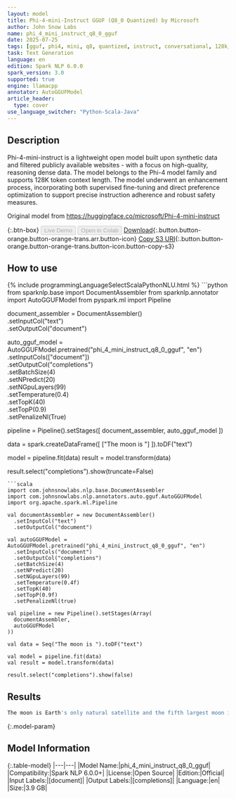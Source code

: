 ```yaml
---
layout: model
title: Phi-4-mini-Instruct GGUF (Q8_0 Quantized) by Microsoft
author: John Snow Labs
name: phi_4_mini_instruct_q8_0_gguf
date: 2025-07-25
tags: [gguf, phi4, mini, q8, quantized, instruct, conversational, 128k, en, open_source, llamacpp]
task: Text Generation
language: en
edition: Spark NLP 6.0.0
spark_version: 3.0
supported: true
engine: llamacpp
annotator: AutoGGUFModel
article_header:
  type: cover
use_language_switcher: "Python-Scala-Java"
---
```


## Description

Phi-4-mini-instruct is a lightweight open model built upon synthetic data and filtered publicly available websites - with a focus on high-quality, reasoning dense data. The model belongs to the Phi-4 model family and supports 128K token context length. The model underwent an enhancement process, incorporating both supervised fine-tuning and direct preference optimization to support precise instruction adherence and robust safety measures.

Original model from https://huggingface.co/microsoft/Phi-4-mini-instruct

{:.btn-box}
<button class="button button-orange" disabled>Live Demo</button>
<button class="button button-orange" disabled>Open in Colab</button>
[Download](https://s3.amazonaws.com/auxdata.johnsnowlabs.com/public/models/phi_4_mini_instruct_q8_0_gguf_en_6.0.0_3.0_1753405032900.zip){:.button.button-orange.button-orange-trans.arr.button-icon}
[Copy S3 URI](s3://auxdata.johnsnowlabs.com/public/models/phi_4_mini_instruct_q8_0_gguf_en_6.0.0_3.0_1753405032900.zip){:.button.button-orange.button-orange-trans.button-icon.button-copy-s3}

## How to use



<div class="tabs-box" markdown="1">
{% include programmingLanguageSelectScalaPythonNLU.html %}
```python
from sparknlp.base import DocumentAssembler
from sparknlp.annotator import AutoGGUFModel
from pyspark.ml import Pipeline

document_assembler = DocumentAssembler()\
    .setInputCol("text")\
    .setOutputCol("document")

auto_gguf_model = AutoGGUFModel.pretrained("phi_4_mini_instruct_q8_0_gguf", "en") \
    .setInputCols(["document"]) \
    .setOutputCol("completions") \
    .setBatchSize(4) \
    .setNPredict(20) \
    .setNGpuLayers(99) \
    .setTemperature(0.4) \
    .setTopK(40) \
    .setTopP(0.9) \
    .setPenalizeNl(True)

pipeline = Pipeline().setStages([
    document_assembler,
    auto_gguf_model
])

data = spark.createDataFrame([
    ["The moon is "]
]).toDF("text")

model = pipeline.fit(data)
result = model.transform(data)

result.select("completions").show(truncate=False)

```
```scala
import com.johnsnowlabs.nlp.base.DocumentAssembler
import com.johnsnowlabs.nlp.annotators.auto.gguf.AutoGGUFModel
import org.apache.spark.ml.Pipeline

val documentAssembler = new DocumentAssembler()
  .setInputCol("text")
  .setOutputCol("document")

val autoGGUFModel = AutoGGUFModel.pretrained("phi_4_mini_instruct_q8_0_gguf", "en")
  .setInputCols("document")
  .setOutputCol("completions")
  .setBatchSize(4)
  .setNPredict(20)
  .setNGpuLayers(99)
  .setTemperature(0.4f)
  .setTopK(40)
  .setTopP(0.9f)
  .setPenalizeNl(true)

val pipeline = new Pipeline().setStages(Array(
  documentAssembler,
  autoGGUFModel
))

val data = Seq("The moon is ").toDF("text")

val model = pipeline.fit(data)
val result = model.transform(data)

result.select("completions").show(false)

```
</div>

## Results

```bash
The moon is Earth's only natural satellite and the fifth largest moon in the Solar System. It orbits,
```

{:.model-param}
## Model Information

{:.table-model}
|---|---|
|Model Name:|phi_4_mini_instruct_q8_0_gguf|
|Compatibility:|Spark NLP 6.0.0+|
|License:|Open Source|
|Edition:|Official|
|Input Labels:|[document]|
|Output Labels:|[completions]|
|Language:|en|
|Size:|3.9 GB|